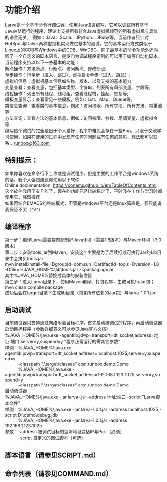 # 功能介绍
Larva是一个基于命令行调试器，使用Java语言编写，它可以调试所有基于JavaVM运行的程序，理论上支持所有符合Java虚拟机规范的所有虚拟机与具体的语言无关，
例如：Java、Scala、JPython、JRuby等，当前作者只针对HotSpot与Dalvik两种虚拟机实现做过基本的测试，它的基本运行方式类似于Linux上的GDB与Windows中的CDB、WinDBG，除了最基本的命令功能外还内嵌了一个自定义的脚本语言，是专门为调试程序定制的可以用于编写自动化脚本，当前程序支持以以下一些基本的功能：<br>
断点操作：方法断点、行断点、访问断点、修改断点;<br>
单步操作：行单步（进入、跳过）、虚拟指令单步（进入、跳过）;<br>
虚拟机信息：虚拟机基本信息如名称、版本、以及支持的基本能力;<br>
变量查看：查看变量，包括基本类型、字符串，列表所有局部变量、字段等;<br>
线程操作：列出所有线程、线程组，查看线程栈，挂起、恢复等;<br>
模板变量显示：查看常见一些模板，例如：List、Map、Queue等;<br>
类信息查询：查看类的基本信息，例如：访问权限、所有字段、所有方法、常量池等;<br>
方法查询：查看方法的基本信息，例如：访问权限、参数、局部变量、虚拟指令等;<br>
编写这个调试的完全是出于个人爱好，程序中难免会存在一些Bug，只限于交流学习使用，如果在使用的过程中发现有任何的问题或有任何的意见、想法都可以联系：runbox@163.com

## 特别提示：
如果你喜欢在命令行下工作或是调试程序，但是主要的工作平台是windows系统的话，我个人强烈建议你使用以下软件<br>
Online documentation: https://conemu.github.io/en/TableOfContents.html<br>
这个软件我用了有几年了，现在的功能已经比较稳定了，平时我在工作与学习时都使用它，强烈推荐<br>
如果再结合EMACS的终端模式，不管是windows平台还是linux简直是，我只能说我保证不哭（^V^）<br>

## 编译程序
第一步：编译Larva需要提前配制好Java环境（需要1.8版本）与Maven环境（3.0版本）<br>
第二步：安装tools.jar到Maven，安装这个主要是为了后续打成可执行Jar的Lib目录中会拷贝tools.jar<br>
mvn install:install-file -DgroupId=com.sun -DartifactId=tools -Dversion=1.8 -Dfile=%JAVA_HOME%\lib\tools.jar -Dpackaging=jar<br>
其中%JAVA_HOME%替换成具体的安装路径<br>
第三步：进入Larva目录下，使用Maven编译、打包程序，生成可执行Jar包；<br>
mvn clean compile package <br>
成功后会在target目录下生成lib目录（包含所有依赖的Jar包）与larva-1.0.1.jar

## 启动调试
当前调试器只支持通过网络附着目标程序，首先启动被调试的程序，再启动调试器<br>
启动目标程序（参数详细意义可以参见Java官方文档）<br>
%JAVA_HOME%\java.exe -agentlib:jdwp=transport=dt_socket,address=地址:端口,server=y,suspend=y "程序正常运行的需其它参数"<br>
样例：%JAVA_HOME%\java.exe -agentlib:jdwp=transport=dt_socket,address=localhost:1025,server=y,suspend=y <br> 
&emsp;&emsp;&emsp;-classpath ".\target\classes\" com.runbox.demo.Demo<br>
&emsp;&emsp;&emsp;%JAVA_HOME%\java.exe -agentlib:jdwp=transport=dt_socket,address=192.168.1.123:1025,server=y,suspend=y <br>
&emsp;&emsp;&emsp;-classpath ".\target\classes\" com.runbox.demo.Demo<br>
启动调试器 <br>
%JAVA_HOME%\java.exe -jar larva-<version>.jar -address 地址:端口 -script "Larva脚本文件"<br>
样例：%JAVA_HOME%\java.exe -jar larva-1.0.1.jar -address localhost:1025 -script D:\demo\debug.jdb<br>
&emsp;&emsp;&emsp;%JAVA_HOME%\java.exe -jar larva-1.0.1.jar -address 192.168.1.123:1025<br>
参数：-address 被调试目标的监听地址包括IP与Port（必须）<br>
&emsp;&emsp;&emsp;-script 自定义的调试脚本（可选）

## 脚本语言（请参见SCRIPT.md）

## 命令列表（请参见COMMAND.md）

